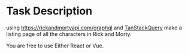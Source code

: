 # Task Description

using https://rickandmortyapi.com/graphql and [TanStackQuery](https://tanstack.com/query/v4/docs/react/graphql) make a listing page of all the characters in Rick and Morty.

You are free to use Either React or Vue.

